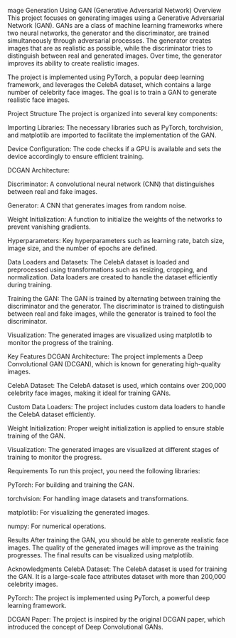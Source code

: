mage Generation Using GAN (Generative Adversarial Network)
Overview
This project focuses on generating images using a Generative Adversarial Network (GAN). GANs are a class of machine learning frameworks where two neural networks, the generator and the discriminator, are trained simultaneously through adversarial processes. The generator creates images that are as realistic as possible, while the discriminator tries to distinguish between real and generated images. Over time, the generator improves its ability to create realistic images.

The project is implemented using PyTorch, a popular deep learning framework, and leverages the CelebA dataset, which contains a large number of celebrity face images. The goal is to train a GAN to generate realistic face images.

Project Structure
The project is organized into several key components:

Importing Libraries: The necessary libraries such as PyTorch, torchvision, and matplotlib are imported to facilitate the implementation of the GAN.

Device Configuration: The code checks if a GPU is available and sets the device accordingly to ensure efficient training.

DCGAN Architecture:

Discriminator: A convolutional neural network (CNN) that distinguishes between real and fake images.

Generator: A CNN that generates images from random noise.

Weight Initialization: A function to initialize the weights of the networks to prevent vanishing gradients.

Hyperparameters: Key hyperparameters such as learning rate, batch size, image size, and the number of epochs are defined.

Data Loaders and Datasets: The CelebA dataset is loaded and preprocessed using transformations such as resizing, cropping, and normalization. Data loaders are created to handle the dataset efficiently during training.

Training the GAN: The GAN is trained by alternating between training the discriminator and the generator. The discriminator is trained to distinguish between real and fake images, while the generator is trained to fool the discriminator.

Visualization: The generated images are visualized using matplotlib to monitor the progress of the training.

Key Features
DCGAN Architecture: The project implements a Deep Convolutional GAN (DCGAN), which is known for generating high-quality images.

CelebA Dataset: The CelebA dataset is used, which contains over 200,000 celebrity face images, making it ideal for training GANs.

Custom Data Loaders: The project includes custom data loaders to handle the CelebA dataset efficiently.

Weight Initialization: Proper weight initialization is applied to ensure stable training of the GAN.

Visualization: The generated images are visualized at different stages of training to monitor the progress.

Requirements
To run this project, you need the following libraries:

PyTorch: For building and training the GAN.

torchvision: For handling image datasets and transformations.

matplotlib: For visualizing the generated images.

numpy: For numerical operations.

Results
After training the GAN, you should be able to generate realistic face images. The quality of the generated images will improve as the training progresses. The final results can be visualized using matplotlib.

Acknowledgments
CelebA Dataset: The CelebA dataset is used for training the GAN. It is a large-scale face attributes dataset with more than 200,000 celebrity images.

PyTorch: The project is implemented using PyTorch, a powerful deep learning framework.

DCGAN Paper: The project is inspired by the original DCGAN paper, which introduced the concept of Deep Convolutional GANs.

